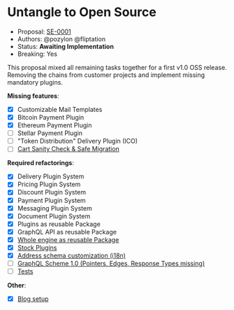 # Untangle to Open Source

* Proposal: [SE-0001][1]
* Authors: @pozylon @fliptation
* Status: **Awaiting Implementation**
* Breaking: Yes

This proposal mixed all remaining tasks together for a first v1.0 OSS release.
Removing the chains from customer projects and implement missing mandatory plugins.

**Missing features**:
- [x] Customizable Mail Templates
- [x] Bitcoin Payment Plugin
- [x] Ethereum Payment Plugin
- [ ] Stellar Payment Plugin
- [ ] "Token Distribution" Delivery Plugin (ICO)
- [ ] [Cart Sanity Check & Safe Migration](https://github.com/xecutors/unchained/issues/27)

**Required refactorings**:
- [x] Delivery Plugin System
- [x] Pricing Plugin System
- [x] Discount Plugin System
- [x] Payment Plugin System
- [x] Messaging Plugin System
- [x] Document Plugin System
- [x] Plugins as reusable Package
- [x] GraphQL API as reusable Package
- [x] [Whole engine as reusable Package](https://github.com/xecutors/unchained/issues/26)
- [x] [Stock Plugins](https://github.com/xecutors/unchained/issues/21)
- [x] [Address schema customization (i18n)](https://github.com/xecutors/unchained/issues/14)
- [ ] [GraphQL Scheme 1.0 (Pointers, Edges, Response Types missing)](https://github.com/xecutors/unchained/issues/12)
- [ ] [Tests](https://github.com/xecutors/unchained/issues/3)

**Other**:
- [x] [Blog setup](https://github.com/xecutors/unchained/issues/17)

[1]:	0001-open-source.md
